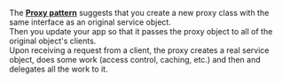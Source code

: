The **[Proxy pattern](https://refactoring.guru/design-patterns/proxy)** suggests that you create a new proxy class with the same interface as an original service object. \
Then you update your app so that it passes the proxy object to all of the original object's clients. \
Upon receiving a request from a client, the proxy creates a real service object, does some work (access control, caching, etc.) and then and delegates all the work to it.
